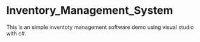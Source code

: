 # Inventory_Management_System
This is an simple inventoty management software demo using visual studio with c#.
